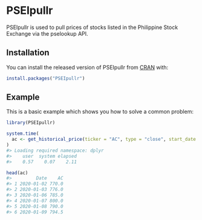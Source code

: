 
<!-- README.md is generated from README.Rmd. Please edit that file -->

# PSEIpullr

<!-- badges: start -->

<!-- badges: end -->

PSEIpullr is used to pull prices of stocks listed in the Philippine
Stock Exchange via the pselookup API.

## Installation

You can install the released version of PSEIpullr from
[CRAN](https://CRAN.R-project.org) with:

``` r
install.packages("PSEIpullr")
```

## Example

This is a basic example which shows you how to solve a common problem:

``` r
library(PSEIpullr)

system.time(
  ac <- get_historical_price(ticker = "AC", type = "close", start_date = "2020-01-01", end_date = "2020-02-01")
)
#> Loading required namespace: dplyr
#>    user  system elapsed 
#>    0.57    0.07    2.11

head(ac)
#>         Date    AC
#> 1 2020-01-02 770.0
#> 2 2020-01-03 776.0
#> 3 2020-01-06 785.0
#> 4 2020-01-07 800.0
#> 5 2020-01-08 790.0
#> 6 2020-01-09 794.5
```
